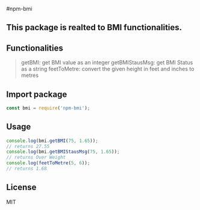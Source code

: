 #npm-bmi
## This package is realted to BMI functionalities.

## Functionalities
> getBMI: get BMI value as an integer 
> getBMIStausMsg: get BMI Status as a string 
> feetToMetre: convert the given height in feet and inches to metres

## Import package
```js 
const bmi = require('npm-bmi');
```

## Usage
```js 
console.log(bmi.getBMI(75, 1.65));
// returns 27.55
console.log(bmi.getBMIStausMsg(75, 1.65));
// returns Over Weight
console.log(feetToMetre(5, 6));
// returns 1.68
```

## License

MIT
